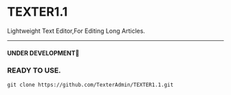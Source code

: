 # TEXTER1.1
Lightweight Text Editor,For Editing Long Articles.
<hr>
<h4>UNDER DEVELOPMENT🚀</h4>
<h3>READY TO USE.</h3>
<code>git clone https://github.com/TexterAdmin/TEXTER1.1.git</code>

